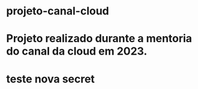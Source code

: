 # projeto-canal-cloud
# Projeto realizado durante a mentoria do canal da cloud em 2023.
# teste nova secret




